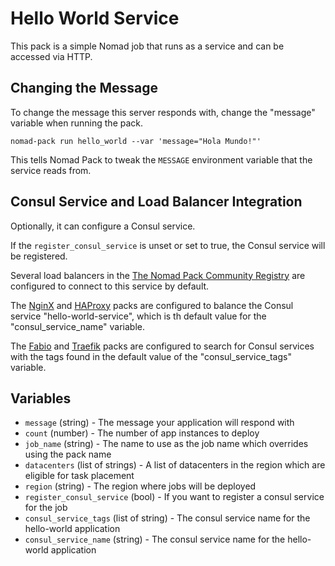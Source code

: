 # Hello World Service

This pack is a simple Nomad job that runs as a service and can be accessed via HTTP.

## Changing the Message

To change the message this server responds with, change the "message" variable when running the pack.

```
nomad-pack run hello_world --var 'message="Hola Mundo!"'
```

This tells Nomad Pack to tweak the `MESSAGE` environment variable that the service reads from.

## Consul Service and Load Balancer Integration

Optionally, it can configure a Consul service.

If the `register_consul_service` is unset or set to true, the Consul service will be registered.

Several load balancers in the [The Nomad Pack Community Registry](https://github.com/hashicorp/nomad-pack-community-registry) are configured to connect to this service by default.

The [NginX](https://github.com/hashicorp/nomad-pack-community-registry/tree/main/packs/nginx/README.md) and [HAProxy](https://github.com/hashicorp/nomad-pack-community-registry/tree/main/packs/haproxy/README.md) packs are configured to balance the Consul service "hello-world-service", which is th default value for the "consul_service_name" variable.

The [Fabio](https://github.com/hashicorp/nomad-pack-community-registry/tree/main/packs/fabio/README.md) and [Traefik](https://github.com/hashicorp/nomad-pack-community-registry/tree/main/packs/traefik/traefik/README.md) packs are configured to search for Consul services with the tags found in the default value of the "consul_service_tags" variable.

## Variables

- `message` (string) - The message your application will respond with
- `count` (number) - The number of app instances to deploy
- `job_name` (string) - The name to use as the job name which overrides using the pack name
- `datacenters` (list of strings) - A list of datacenters in the region which are eligible for task placement
- `region` (string) - The region where jobs will be deployed
- `register_consul_service` (bool) - If you want to register a consul service for the job
- `consul_service_tags` (list of string) - The consul service name for the hello-world application
- `consul_service_name` (string) - The consul service name for the hello-world application
